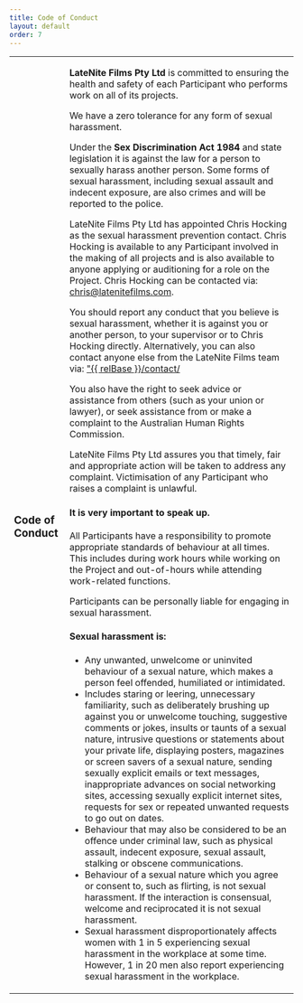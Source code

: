 ```yaml
---
title: Code of Conduct
layout: default
order: 7
---
```


<section>
    <article  id="about-us">
        <table>
            <tr><td><h3>Code of Conduct</h3></td><td>
                <p><strong>LateNite Films Pty Ltd</strong> is committed to ensuring the health and safety of each Participant who performs work on all of its projects.</p>
              <p>We have a zero tolerance for any form of sexual harassment.</p>
              <p>Under the <strong>Sex Discrimination Act 1984</strong> and state legislation it is against the law for a person to sexually harass another person. Some forms of sexual harassment, including sexual assault and indecent exposure, are also crimes and will be reported to the police.</p>
            <p>LateNite Films Pty Ltd has appointed Chris Hocking as the sexual harassment prevention contact. Chris Hocking is available to any Participant involved in the making of all projects and is also available to anyone applying or auditioning for a role on the Project. Chris Hocking can be contacted via: <a href="mailto:chris@latenitefilms.com">chris@latenitefilms.com</a>.</p>
            <p>You should report any conduct that you believe is sexual harassment, whether it is against you or another person, to your supervisor or to Chris Hocking directly. Alternatively, you can also contact anyone else from the LateNite Films team via: <a href="{{ relBase }}/contact/" target="_contact">"{{ relBase }}/contact/</a></p>
            <p>You also have the right to seek advice or assistance from others (such as your union or lawyer), or seek assistance from or make a complaint to the Australian Human Rights Commission.</p>
            <p>LateNite Films Pty Ltd assures you that timely, fair and appropriate action will be taken to address any complaint. Victimisation of any Participant who raises a complaint is unlawful.</p>
            <h4>It is very important to speak up.</h4>
            <p>All Participants have a responsibility to promote appropriate standards of behaviour at all times. This includes during work hours while working on the Project and out-of-hours while attending work-related functions.</p>
            <p>Participants can be personally liable for engaging in sexual harassment.
                <h4>Sexual harassment is:</h4>
                <ul>
                    <li>Any unwanted, unwelcome or uninvited behaviour of a sexual nature, which makes a person feel offended, humiliated or intimidated.</li>
                    <li>Includes staring or leering, unnecessary familiarity, such as deliberately brushing up against you or unwelcome touching, suggestive comments or jokes, insults or taunts of a sexual nature, intrusive questions or statements about your private life, displaying posters, magazines or screen savers of a sexual nature, sending sexually explicit emails or text messages, inappropriate advances on social networking sites, accessing sexually explicit internet sites, requests for sex or repeated unwanted requests to go out on dates.</li>
                    <li>Behaviour that may also be considered to be an offence under criminal law, such as physical assault, indecent exposure, sexual assault, stalking or obscene communications.</li>
                    <li>Behaviour of a sexual nature which you agree or consent to, such as flirting, is not sexual harassment. If the interaction is consensual, welcome and reciprocated it is not sexual harassment.</li>
                    <li>Sexual harassment disproportionately affects women with 1 in 5 experiencing sexual harassment in the workplace at some time. However, 1 in 20 men also report experiencing sexual harassment in the workplace.</li>
                </ul>
            </p>
        </td></tr>
            </table>
                    </article>
  </section>